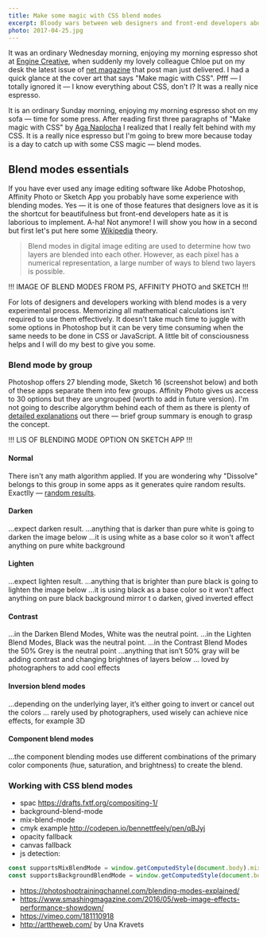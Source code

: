 ```yaml
---
title: Make some magic with CSS blend modes
excerpt: Bloody wars between web designers and front-end developers about blending modes. These times are over — thanks to the power of CSS!
photo: 2017-04-25.jpg
---
```


It was an ordinary Wednesday morning, enjoying my morning espresso shot at [Engine Creative](https://twitter.com/enginecreative), when suddenly my lovely colleague Chloe put on my desk the latest issue of [net magazine](https://twitter.com/netmag) that post man just delivered. I had a quick glance at the cover art that says "Make magic with CSS". Pfff — I totally ignored it — I know everything about CSS, don't I? It was a really nice espresso.

It is an ordinary Sunday morning, enjoying my morning espresso shot on my sofa —  time for some press. After reading first three paragraphs of "Make magic with CSS" by [Aga Naplocha](https://twitter.com/aganaplocha) I realized that I really felt behind with my CSS. It is a really nice espresso but I'm going to brew more because today is a day to catch up with some CSS magic — blend modes.

## Blend modes essentials

If you have ever used any image editing software like Adobe Photoshop, Affinity Photo or Sketch App you probably have some experience with blending modes. Yes — it is one of those features that designers love as it is the shortcut for beautifulness but front-end developers hate as it is laborious to implement. A-ha! Not anymore! I will show you how in a second but first let's put here some [Wikipedia](https://en.wikipedia.org/wiki/Blend_modes) theory.

> Blend modes in digital image editing are used to determine how two layers are blended into each other. However, as each pixel has a numerical representation, a large number of ways to blend two layers is possible.

!!! IMAGE OF BLEND MODES FROM PS, AFFINITY PHOTO and SKETCH !!!

For lots of designers and developers working with blend modes is a very experimental process. Memorizing all mathematical calculations isn't required to use them effectively. It doesn't take much time to juggle with some options in Photoshop but it can be very time consuming when the same needs to be done in CSS or JavaScript. A little bit of consciousness helps and I will do my best to give you some.

### Blend mode by group

Photoshop offers 27 blending mode, Sketch 16 (screenshot below) and both of these apps separate them into few groups. Affinity Photo gives us access to 30 options but they are ungrouped (worth to add in future version). I'm not going to describe algorythm behind each of them as there is plenty of [detailed explanations](https://photoshoptrainingchannel.com/blending-modes-explained/) out there — brief group summary is enough to grasp the concept.

!!! LIS OF BLENDING MODE OPTION ON SKETCH APP !!!

#### Normal

There isn't any math algorithm applied. If you are wondering why "Dissolve" belongs to this group in some apps as it generates quire random results. Exactlly — [random results](https://en.wikipedia.org/wiki/Blend_modes#Dissolve).

#### Darken 

...expect darken result.
...anything that is darker than pure white is going to darken the image below
...it is using white as a base color so it won't affect anything on pure white background


#### Lighten 

...expect lighten result.
...anything that is brighter than pure black is going to lighten the image below
...it is using black as a base color so it won't affect anything on pure black background
mirror t o darken, gived inverted effect

#### Contrast

...in the Darken Blend Modes, White was the neutral point.
...in the Lighten Blend Modes, Black was the neutral point.
...in the Contrast Blend Modes the 50% Grey is the neutral point
...anything that isn’t 50% gray will be adding contrast and changing brightnes  of  layers below
... loved by photographers to add cool effects

#### Inversion blend modes

...depending on the underlying layer, it’s either going to invert or cancel out the colors
... rarely used by photographers, used wisely can achieve nice effects, for example 3D

#### Component blend modes

...the component blending modes use different combinations of the primary color components (hue, saturation, and brightness) to create the blend.

### Working with CSS blend modes



- spac https://drafts.fxtf.org/compositing-1/
- background-blend-mode
- mix-blend-mode
- cmyk example http://codepen.io/bennettfeely/pen/qBJyj
- opacity fallback
- canvas fallback
- js detection:

```js
const supportsMixBlendMode = window.getComputedStyle(document.body).mixBlendMode;
const supportsBackgroundBlendMode = window.getComputedStyle(document.body).backgroundBlendMode;
```

- https://photoshoptrainingchannel.com/blending-modes-explained/
- https://www.smashingmagazine.com/2016/05/web-image-effects-performance-showdown/
- https://vimeo.com/181110918
- http://arttheweb.com/ by Una Kravets
